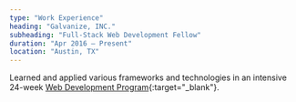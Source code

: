 ```yaml
---
type: "Work Experience"
heading: "Galvanize, INC."
subheading: "Full-Stack Web Development Fellow"
duration: "Apr 2016 – Present"
location: "Austin, TX"
---
```


Learned and applied various frameworks and technologies in an intensive 24-week [Web Development Program](http://www.galvanize.com/courses/web-development/){:target="_blank"}.
